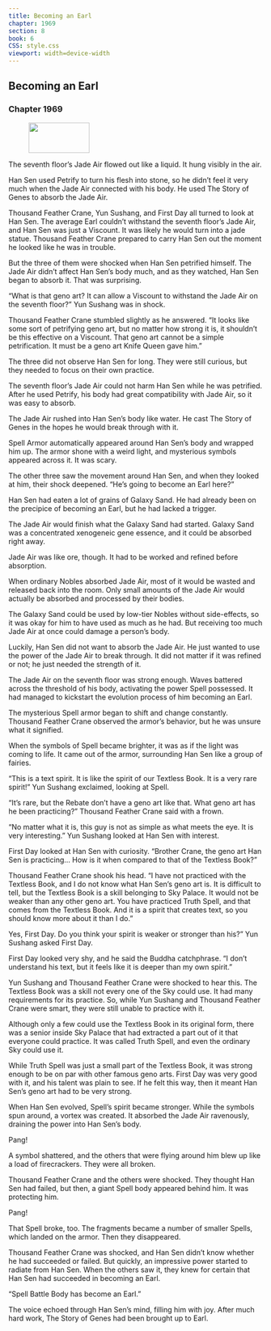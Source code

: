 ```yaml
---
title: Becoming an Earl
chapter: 1969
section: 8
book: 6
CSS: style.css
viewport: width=device-width
---
```


## Becoming an Earl

### Chapter 1969

<figure>
	<img src="../Images/gem.gif" alt="" id="gem" width="120" height="60" />
</figure>

The seventh floor’s Jade Air flowed out like a liquid. It hung visibly in the air.

Han Sen used Petrify to turn his flesh into stone, so he didn’t feel it very much when the Jade Air connected with his body. He used The Story of Genes to absorb the Jade Air.

Thousand Feather Crane, Yun Sushang, and First Day all turned to look at Han Sen. The average Earl couldn’t withstand the seventh floor’s Jade Air, and Han Sen was just a Viscount. It was likely he would turn into a jade statue. Thousand Feather Crane prepared to carry Han Sen out the moment he looked like he was in trouble.

But the three of them were shocked when Han Sen petrified himself. The Jade Air didn’t affect Han Sen’s body much, and as they watched, Han Sen began to absorb it. That was surprising.

“What is that geno art? It can allow a Viscount to withstand the Jade Air on the seventh floor?” Yun Sushang was in shock.

Thousand Feather Crane stumbled slightly as he answered. “It looks like some sort of petrifying geno art, but no matter how strong it is, it shouldn’t be this effective on a Viscount. That geno art cannot be a simple petrification. It must be a geno art Knife Queen gave him.”

The three did not observe Han Sen for long. They were still curious, but they needed to focus on their own practice.

The seventh floor’s Jade Air could not harm Han Sen while he was petrified. After he used Petrify, his body had great compatibility with Jade Air, so it was easy to absorb.

The Jade Air rushed into Han Sen’s body like water. He cast The Story of Genes in the hopes he would break through with it.

Spell Armor automatically appeared around Han Sen’s body and wrapped him up. The armor shone with a weird light, and mysterious symbols appeared across it. It was scary.

The other three saw the movement around Han Sen, and when they looked at him, their shock deepened. “He’s going to become an Earl here?”

Han Sen had eaten a lot of grains of Galaxy Sand. He had already been on the precipice of becoming an Earl, but he had lacked a trigger.

The Jade Air would finish what the Galaxy Sand had started. Galaxy Sand was a concentrated xenogeneic gene essence, and it could be absorbed right away.

Jade Air was like ore, though. It had to be worked and refined before absorption.

When ordinary Nobles absorbed Jade Air, most of it would be wasted and released back into the room. Only small amounts of the Jade Air would actually be absorbed and processed by their bodies.

The Galaxy Sand could be used by low-tier Nobles without side-effects, so it was okay for him to have used as much as he had. But receiving too much Jade Air at once could damage a person’s body.

Luckily, Han Sen did not want to absorb the Jade Air. He just wanted to use the power of the Jade Air to break through. It did not matter if it was refined or not; he just needed the strength of it.

The Jade Air on the seventh floor was strong enough. Waves battered across the threshold of his body, activating the power Spell possessed. It had managed to kickstart the evolution process of him becoming an Earl.

The mysterious Spell armor began to shift and change constantly. Thousand Feather Crane observed the armor’s behavior, but he was unsure what it signified.

When the symbols of Spell became brighter, it was as if the light was coming to life. It came out of the armor, surrounding Han Sen like a group of fairies.

“This is a text spirit. It is like the spirit of our Textless Book. It is a very rare spirit!” Yun Sushang exclaimed, looking at Spell.

“It’s rare, but the Rebate don’t have a geno art like that. What geno art has he been practicing?” Thousand Feather Crane said with a frown.

“No matter what it is, this guy is not as simple as what meets the eye. It is very interesting.” Yun Sushang looked at Han Sen with interest.

First Day looked at Han Sen with curiosity. “Brother Crane, the geno art Han Sen is practicing… How is it when compared to that of the Textless Book?”

Thousand Feather Crane shook his head. “I have not practiced with the Textless Book, and I do not know what Han Sen’s geno art is. It is difficult to tell, but the Textless Book is a skill belonging to Sky Palace. It would not be weaker than any other geno art. You have practiced Truth Spell, and that comes from the Textless Book. And it is a spirit that creates text, so you should know more about it than I do.”

Yes, First Day. Do you think your spirit is weaker or stronger than his?” Yun Sushang asked First Day.

First Day looked very shy, and he said the Buddha catchphrase. “I don’t understand his text, but it feels like it is deeper than my own spirit.”

Yun Sushang and Thousand Feather Crane were shocked to hear this. The Textless Book was a skill not every one of the Sky could use. It had many requirements for its practice. So, while Yun Sushang and Thousand Feather Crane were smart, they were still unable to practice with it.

Although only a few could use the Textless Book in its original form, there was a senior inside Sky Palace that had extracted a part out of it that everyone could practice. It was called Truth Spell, and even the ordinary Sky could use it.

While Truth Spell was just a small part of the Textless Book, it was strong enough to be on par with other famous geno arts. First Day was very good with it, and his talent was plain to see. If he felt this way, then it meant Han Sen’s geno art had to be very strong.

When Han Sen evolved, Spell’s spirit became stronger. While the symbols spun around, a vortex was created. It absorbed the Jade Air ravenously, draining the power into Han Sen’s body.

Pang!

A symbol shattered, and the others that were flying around him blew up like a load of firecrackers. They were all broken.

Thousand Feather Crane and the others were shocked. They thought Han Sen had failed, but then, a giant Spell body appeared behind him. It was protecting him.

Pang!

That Spell broke, too. The fragments became a number of smaller Spells, which landed on the armor. Then they disappeared.

Thousand Feather Crane was shocked, and Han Sen didn’t know whether he had succeeded or failed. But quickly, an impressive power started to radiate from Han Sen. When the others saw it, they knew for certain that Han Sen had succeeded in becoming an Earl.

“Spell Battle Body has become an Earl.”

The voice echoed through Han Sen’s mind, filling him with joy. After much hard work, The Story of Genes had been brought up to Earl.